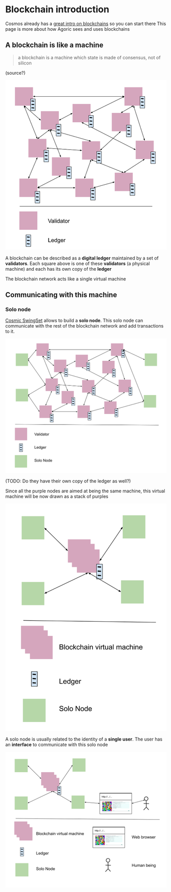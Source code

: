 # Blockchain introduction

Cosmos already has a [great intro on blockchains](https://cosmos.network/intro) so you can start there
This page is more about how Agoric sees and uses blockchains

## A blockchain is like a machine

> a blockchain is a machine which state is made of consensus, not of silicon

(source?)

![A Blockchain, validators each with its ledger copy](./images/blockchain.svg)

A blockchain can be described as a **digital ledger** maintained by a set of **validators**. Each square above is one of these **validators** (a physical machine) and each has its own copy of the **ledger**

The blockchain network acts like a single virtual machine


## Communicating with this machine

### Solo node

[Cosmic SwingSet](https://github.com/Agoric/cosmic-swingset) allows to build a **solo node**. This solo node can communicate with the rest of the blockchain network and add transactions to it.

![A blockchain with solo nodes at the periphery](./images/blockchain-solo-nodes.svg)

(TODO: Do they have their own copy of the ledger as well?)

Since all the purple nodes are aimed at being the same machine, this virtual machine will be now drawn as a stack of purples

![A blockchain represented as a stack of validators and the same solo nodes](./images/simplified-blockchain-solo-nodes.svg)

A solo node is usually related to the identity of a **single user**. The user has an **interface** to communicate with this solo node

![A blockchain connected to a solo node connected to a web browser used by a human being](./images/blockchain-solo-nodes-web-browser-user.svg)
